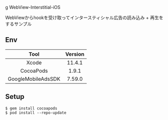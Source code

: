 g WebView-Interstitial-iOS

WebViewからhookを受け取ってインタースティシャル広告の読み込み + 再生をするサンプル

## Env

| Tool | Version |
|:---:|:---:|
| Xcode | 11.4.1 |
| CocoaPods | 1.9.1 |
| GoogleMobileAdsSDK | 7.59.0 |

## Setup

```shell
$ gem install cocoapods
$ pod install --repo-update
```

